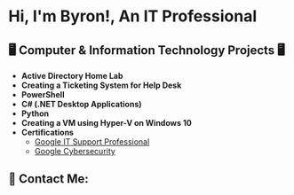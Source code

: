 <h1>Hi, I'm Byron!, An IT Professional 
<h2>🖥️ Computer & Information Technology Projects 🖥️</h2>

- <b> Active Directory Home Lab </b>
- <b> Creating a Ticketing System for Help Desk </b>
- <b>PowerShell</b>
- <b>C# (.NET Desktop Applications)</b>
- <b>Python</b>
- <b>Creating a VM using Hyper-V on Windows 10</b>
- <b>Certifications</b>
  - [Google IT Support Professional](https://www.coursera.org/account/accomplishments/specialization/6ZP2EEGHALZE)
  - [Google Cybersecurity](https://www.coursera.org/account/accomplishments/specialization/R0JR8KWKJS9J)

<h2> 🤳 Contact Me:</h2>
